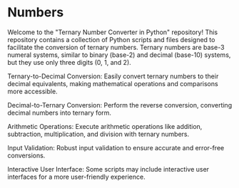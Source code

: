 # Numbers
Welcome to the "Ternary Number Converter in Python" repository! This repository contains a collection of Python scripts and files designed to facilitate the conversion of ternary numbers. Ternary numbers are base-3 numeral systems, similar to binary (base-2) and decimal (base-10) systems, but they use only three digits (0, 1, and 2).

Ternary-to-Decimal Conversion: Easily convert ternary numbers to their decimal equivalents, making mathematical operations and comparisons more accessible.

Decimal-to-Ternary Conversion: Perform the reverse conversion, converting decimal numbers into ternary form.

Arithmetic Operations: Execute arithmetic operations like addition, subtraction, multiplication, and division with ternary numbers.

Input Validation: Robust input validation to ensure accurate and error-free conversions.

Interactive User Interface: Some scripts may include interactive user interfaces for a more user-friendly experience.
